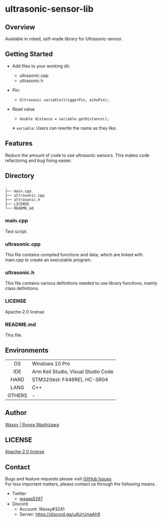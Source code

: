 # ultrasonic-sensor-lib

## Overview
Available in mbed, self-made library for Ultrasonic-sensor.

## Getting Started
- Add files to your working dir.
  - ultrasonic.cpp
  - ultrasonic.h
- Pin:
  - `Ultrasonic variable(triggerPin, echoPin);`
- Read value
  - `double distance = variable.getDistance();`

  ※ `variable`: Users can rewrite the name as they like.

## Features
Reduce the amount of code to use ultrasonic sensors. This makes code refactoring and bug fixing easier.

## Directory
```
.
├── main.cpp
├── ultrasonic.cpp
├── ultrasonic.h
├── LICENSE
└── README.md
```
### main.cpp
Test script.

### ultrasonic.cpp
This file contains compiled functions and data, which are linked with main.cpp to create an executable program.

### ultrasonic.h
This file contains various definitions needed to use library functions, mainly class definitions.

### LICENSE
Apache-2.0 license

### README.md
This file.

## Environments
|          |     |
|   :-:    | --- |
| OS       | Windows 10 Pro |
| IDE      | Arm Keil Studio, Visual Studio Code |
| HARD     | STM32(test: F446RE), HC-SR04 |
| LANG     | C++ |
| OTHERS   | - |

## Author
[Wassy | Ryoga Washizawa](https://github.com/wassy310)

## LICENSE
[Apache-2.0 license](https://github.com/apache/.github/blob/main/LICENSE)

## Contact
Bugs and feature requests please visit [GitHub Issues](https://github.com/wassy310/ultrasonic-sensor-lib/issues).  
For less important matters, please contact us through the following means.
- Twitter
  - [waaaa5267](https://twitter.com/waaaa5267)
- Discord
  - Account: Wassy#3241
  - Server: https://discord.gg/uAUrUnwAh9